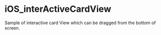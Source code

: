 # iOS_interActiveCardView

Sample of interactive card View which can be dragged from the bottom of screen.
